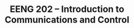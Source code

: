 ---
title: "EENG 202 – Introduction to Communications and Control"
collection: teaching
type: "Undergraduate course"
# permalink: /teaching/2025-fall-eeng202
excerpt: "Teaching Assistant, Fall 2025 – Topics: Information theory and coding, network systems, signals and systems, estimation and learning."
venue: "Yale University, Electrical Engineering (EENG)"
term: "Fall 2025"
location: "New Haven, CT"
---